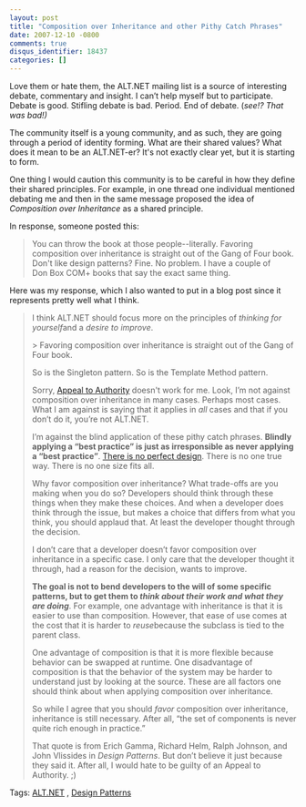 ```yaml
---
layout: post
title: "Composition over Inheritance and other Pithy Catch Phrases"
date: 2007-12-10 -0800
comments: true
disqus_identifier: 18437
categories: []
---
```

Love them or hate them, the ALT.NET mailing list is a source of
interesting debate, commentary and insight. I can’t help myself but to
participate. Debate is good. Stifling debate is bad. Period. End of
debate. (*see!? That was bad!)*

The community itself is a young community, and as such, they are going
through a period of identity forming. What are their shared values? What
does it mean to be an ALT.NET-er? It's not exactly clear yet, but it is
starting to form.

One thing I would caution this community is to be careful in how they
define their shared principles. For example, in one thread one
individual mentioned debating me and then in the same message proposed
the idea of *Composition over Inheritance* as a shared principle.

In response, someone posted this:

> You can throw the book at those people--literally. Favoring
> composition over inheritance is straight out of the Gang of Four book.
> Don't like design patterns? Fine. No problem. I have a couple of \
>  Don Box COM+ books that say the exact same thing.

Here was my response, which I also wanted to put in a blog post since it
represents pretty well what I think.

> I think ALT.NET should focus more on the principles of *thinking for
> yourself*and a *desire to improve*.
>
> \> Favoring composition over inheritance is straight out of the Gang
> of Four book.
>
> So is the Singleton pattern. So is the Template Method pattern.
>
> Sorry, [Appeal to
> Authority](http://en.wikipedia.org/wiki/Appeal_to_authority "Logical Fallacy")
> doesn't work for me. Look, I’m not against composition over
> inheritance in many cases. Perhaps most cases. What I am against is
> saying that it applies in *all* cases and that if you don’t do it,
> you’re not ALT.NET.
>
> I’m against the blind application of these pithy catch phrases.
> **Blindly applying a “best practice” is just as irresponsible as never
> applying a “best practice”**. [There is no perfect
> design](http://haacked.com/archive/2005/05/31/ThereIsNoPerfectDesign.aspx "No Perfect Design").
> There is no one true way. There is no one size fits all.
>
> Why favor composition over inheritance? What trade-offs are you making
> when you do so? Developers should think through these things when they
> make these choices. And when a developer does think through the issue,
> but makes a choice that differs from what you think, you should
> applaud that. At least the developer thought through the decision.
>
> I don’t care that a developer doesn’t favor composition over
> inheritance in a specific case. I only care that the developer thought
> it through, had a reason for the decision, wants to improve.
>
> **The goal is not to bend developers to the will of some specific
> patterns, but to get them to *think about their work and what they are
> doing***. For example, one advantage with inheritance is that it is
> easier to use than composition. However, that ease of use comes at the
> cost that it is harder to *reuse*because the subclass is tied to the
> parent class.
>
> One advantage of composition is that it is more flexible because
> behavior can be swapped at runtime. One disadvantage of composition is
> that the behavior of the system may be harder to understand just by
> looking at the source. These are all factors one should think about
> when applying composition over inheritance.
>
> So while I agree that you should *favor* composition over inheritance,
> inheritance is still necessary. After all, “the set of components is
> never quite rich enough in practice.”
>
> That quote is from Erich Gamma, Richard Helm, Ralph Johnson, and John
> Vlissides in *Design Patterns*. But don’t believe it just because they
> said it. After all, I would hate to be guilty of an Appeal to
> Authority. ;)

Tags: [ALT.NET](http://technorati.com/tags/ALT.NET/ "ALT.NET tag") ,
[Design
Patterns](http://technorati.com/tags/Design%20Patterns/ "Design Patterns tag")

